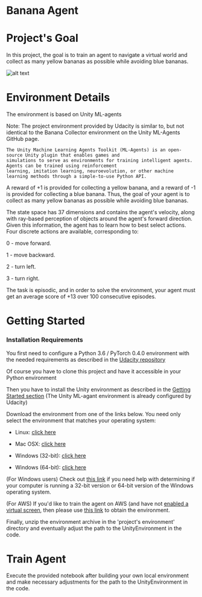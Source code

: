 # Banana Agent

# Project's Goal

In this project, the goal is to train an agent to navigate a virtual world and collect as many yellow bananas as possible while avoiding blue bananas.

![alt text](https://github.com/saj122/BananaAgent/blob/master/images/banana.gif)

# Environment Details

The environment is based on Unity ML-agents

Note: The project environment provided by Udacity is similar to, but not identical to the Banana Collector environment on the Unity ML-Agents GitHub page.

    The Unity Machine Learning Agents Toolkit (ML-Agents) is an open-source Unity plugin that enables games and 
    simulations to serve as environments for training intelligent agents. Agents can be trained using reinforcement 
    learning, imitation learning, neuroevolution, or other machine learning methods through a simple-to-use Python API.

A reward of +1 is provided for collecting a yellow banana, and a reward of -1 is provided for collecting a blue banana. Thus, the goal of your agent is to collect as many yellow bananas as possible while avoiding blue bananas.

The state space has 37 dimensions and contains the agent's velocity, along with ray-based perception of objects around the agent's forward direction. Given this information, the agent has to learn how to best select actions. Four discrete actions are available, corresponding to:

0 - move forward.

1 - move backward.

2 - turn left.

3 - turn right.

The task is episodic, and in order to solve the environment, your agent must get an average score of +13 over 100 consecutive episodes.

# Getting Started
### Installation Requirements
You first need to configure a Python 3.6 / PyTorch 0.4.0 environment with the needed requirements as described in the [Udacity repository](https://github.com/udacity/deep-reinforcement-learning#dependencies)

Of course you have to clone this project and have it accessible in your Python environment

Then you have to install the Unity environment as described in the [Getting Started section](https://github.com/udacity/deep-reinforcement-learning/blob/master/p1_navigation/README.md) (The Unity ML-agant environment is already configured by Udacity)

Download the environment from one of the links below. You need only select the environment that matches your operating system:

   * Linux: [click here](https://s3-us-west-1.amazonaws.com/udacity-drlnd/P1/Banana/Banana_Linux.zip)

   * Mac OSX: [click here](https://s3-us-west-1.amazonaws.com/udacity-drlnd/P1/Banana/Banana.app.zip)

   * Windows (32-bit): [click here](https://s3-us-west-1.amazonaws.com/udacity-drlnd/P1/Banana/Banana_Windows_x86.zip)

   * Windows (64-bit): [click here](https://s3-us-west-1.amazonaws.com/udacity-drlnd/P1/Banana/Banana_Windows_x86_64.zip)

(For Windows users) Check out [this link](https://support.microsoft.com/en-us/help/827218/how-to-determine-whether-a-computer-is-running-a-32-bit-version-or-64) if you need help with determining if your computer is running a 32-bit version or 64-bit version of the Windows operating system.

(For AWS) If you'd like to train the agent on AWS (and have not [enabled a virtual screen](https://github.com/Unity-Technologies/ml-agents/blob/master/docs/Training-on-Amazon-Web-Service.md), then please use [this link](https://s3-us-west-1.amazonaws.com/udacity-drlnd/P1/Banana/Banana_Linux_NoVis.zip) to obtain the environment.

Finally, unzip the environment archive in the 'project's environment' directory and eventually adjust the path to the UnityEnvironment in the code.
   
# Train Agent
Execute the provided notebook after building your own local environment and make necessary adjustments for the path to the UnityEnvironment in the code.
